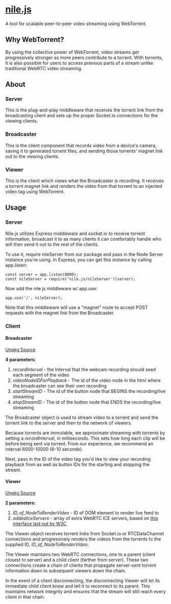 # [nile.js][website]
A tool for scalable peer-to-peer video streaming using WebTorrent.

## Why WebTorrent?
By using the collective power of WebTorrent, video streams get progressively stronger as more peers contribute to a torrent. With torrents, it is also possible for users to access previous parts of a stream unlike traditional WebRTC video streaming.

## About
### Server
This is the plug-and-play middleware that receives the torrent link from the broadcasting client and sets up the proper Socket.io connections for the viewing clients.

### Broadcaster
This is the client component that records video from a device's camera, saving it to generated torrent files, and sending those torrents' magnet link out to the viewing clients.

### Viewer
This is the client which views what the Broadcaster is recording. It receives a torrent magnet link and renders the video from that torrent to an injected video tag using WebTorrent.

## Usage
### Server
Nile.js utilizes Express middleware and socket.io to receive torrent information, broadcast it to as many clients it can comfortably handle who will then send it out to the rest of the clients.

To use it, require nileServer from our package and pass in the Node Server instance you're using. In Express, you can get this instance by calling app.listen:
```
const server = app.listen(8000);
const nileServer = require('nile.js/nileServer')(server);
```

Now add the nile.js middleware w/ app.use:
```
app.use('/', nileServer);
```

Note that this middleware will use a "magnet" route to accept POST requests with the magnet link from the Broadcaster.

### Client

#### Broadcaster
[Unpkg Source](https://unpkg.com/nile.js@0.1.16/client/dist/nile.Broadcaster.min.js)

__4 parameters__:
1. *recordInterval* - the Interval that the webcam recording should seed each segment of the video
2. *videoNodeIDForPlayback* - The id of the video node in the html where the broadcaster can see their own recording
3. *startStreamID* - The id of the button node that BEGINS the recording/live streaming
4. *stopStreamID* - The id of the button node that ENDS the recording/live streaming

The Broadcaster object is used to stream video to a torrent and send the torrent link to the server and then to the network of viewers.

Because torrents are immutable, we approximate streaming with torrents by setting a *recordInterval*, in milliseconds. This sets how long each clip will be before being sent via torrent. From our experience, we recommend an interval 6000-10000 (6-10 seconds).

Next, pass in the ID of the video tag you'd like to view your recording playback from as well as button IDs for the starting and stopping the stream.

#### Viewer
[Unpkg Source](https://unpkg.com/nile.js@0.1.16/client/dist/nile.Viewer.min.js)

__2 parameters__:
1. *ID_of_NodeToRenderVideo* - ID of DOM element to render live feed to
2. *addedIceServers* - array of extra WebRTC ICE servers, based on [this interface laid out by W3C](https://w3c.github.io/webrtc-pc/#dom-rtciceserver)

The Viewer object receives torrent links from Socket.io or RTCDataChannel connections and progressively renders the videos from the torrents to the supplied ID, *ID_of_NodeToRenderVideo*.

The Viewer maintains two WebRTC connections, one to a parent (client closest to server) and a child client (farther from server). These two connections create a chain of clients that propagate server-sent torrent information down to subsequent viewers down the chain.

In the event of a client disconnecting, the disconnecting Viewer will let its immediate child client know and tell it to reconnect to its parent. This maintains network integrity and ensures that the stream will still reach every client in that chain.

[website]: http://www.nilejs.com
